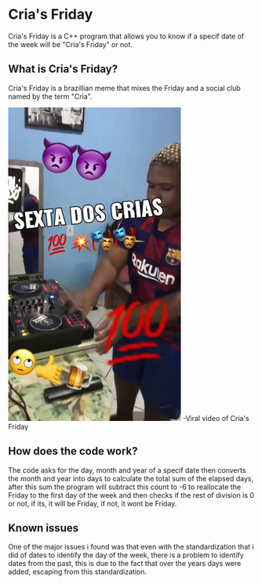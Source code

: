 # Cria's Friday
Cria's Friday is a C++ program that allows you to know if a specif date of the week will be "Cria's Friday" or not.

## What is Cria's Friday?
Cria's Friday is a brazillian meme that mixes the Friday and a social club named by the term "Cria".

<img src="sexta dos cria.jpg">
-Viral video of Cria's Friday

## How does the code work?
The code asks for the day, month and year of a specif date then converts the month and year into days to calculate the total sum of the elapsed days, after this sum the program will subtract this count to -6 to reallocate the Friday to the first day of the week and then checks if the rest of division is 0 or not, if its, it will be Friday, if not, it wont be Friday.

## Known issues
One of the major issues i found was that even with the standardization that i did of dates to identify the day of the week, there is a problem to identify dates from the past, this is due to the fact that over the years days were added, escaping from this standardization.
